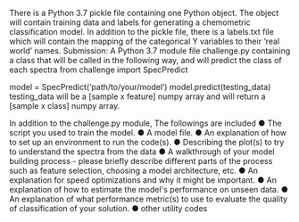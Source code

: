 There is a Python 3.7 pickle file containing one Python object. The object will contain training
data and labels for generating a chemometric classification model. In addition to the pickle file, there is a labels.txt file which will contain
the mapping of the categorical Y variables to their ‘real world’ names.
Submission:
A Python 3.7 module file challenge.py containing a class that will be
called in the following way, and will predict the class of each spectra
from challenge import SpecPredict

model = SpecPredict(‘path/to/your/model’)
model.predict(testing_data)
testing_data will be a [sample x feature] numpy array and will
return a [sample x class] numpy array.

In addition to the challenge.py module, The followings are included
● The script you used to train the model.
● A model file.
● An explanation of how to set up an environment to run the code(s).
● Describing the plot(s) to try to understand the spectra from the data 
● A walkthrough of your model building process - please briefly describe different parts of the
process such as feature selection, choosing a model architecture, etc.
● An explanation  for speed optimizations and why it might
be important.
● An explanation of how to estimate the model's performance on unseen data.
● An explanation of what performance metric(s) to use to evaluate the quality of
classification of your solution.
● other utility codes
